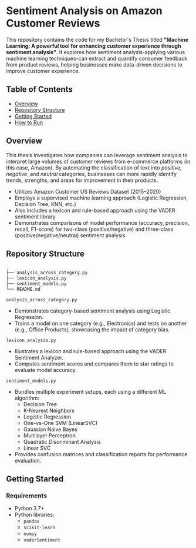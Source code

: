 # Sentiment Analysis on Amazon Customer Reviews

This repository contains the code for my Bachelor's Thesis titled **"Machine Learning: A powerful tool for enhancing customer experience through sentiment analysis"**. It explores how sentiment analysis-applying various machine learning techniques-can extract and quantify consumer feedback from product reviews, helping businesses make data-driven decisions to improve customer experience.

## Table of Contents
- [Overview](#overview)
- [Repository Structure](#repository-structure)
- [Getting Started](#getting-started)
- [How to Run](#how-to-run)

## Overview

This thesis investigates how companies can leverage sentiment analysis to interpret large volumes of customer reviews from e-commerce platforms (in this case, Amazon). By automating the classification of text into *positive, negative*, and *neutral* categories, businesses can more rapidly identify trends, strengths, and areas for improvement in their products.

- Utilizes Amazon Customer US Reviews Dataset (2015–2020)
- Employs a supervised machine learning approach (Logistic Regression, Decision Tree, KNN, etc.)
- Also includes a lexicon and rule-based approach using the VADER sentiment library
- Demonstrates comparisons of model performance (accuracy, precision, recall, F1-score) for two-class (positive/negative) and three-class (positive/negative/neutral) sentiment analysis

## Repository Structure

```bash
.
├── analysis_across_category.py
├── lexicon_analysis.py
├── sentiment_models.py
└── README.md
```

`analysis_across_category.py`
- Demonstrates category-based sentiment analysis using Logistic Regression.
- Trains a model on one category (e.g., Electronics) and tests on another (e.g., Office Products), showcasing the impact of category bias.

`lexicon_analysis.py`
- Illustrates a lexicon and rule-based approach using the VADER Sentiment Analyzer.
- Computes sentiment scores and compares them to star ratings to evaluate model accuracy.

`sentiment_models.py`
- Bundles multiple experiment setups, each using a different ML algorithm:
  - Decision Tree
  - K-Nearest Neighbors
  - Logistic Regression
  - One-vs-One SVM (LinearSVC)
  - Gaussian Naive Bayes
  - Multilayer Perceptron
  - Quadratic Discriminant Analysis
  - Linear SVC
- Provides confusion matrices and classification reports for performance evaluation.

## Getting Started

### Requirements
- Python 3.7+
- Python libraries:
  - `pandas`
  - `scikit-learn`
  - `numpy`
  - `vaderSentiment`
